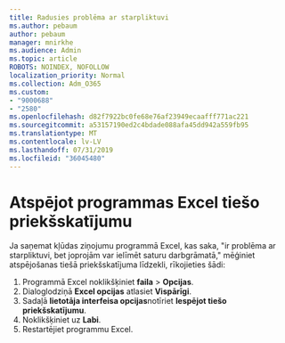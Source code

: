 ```yaml
---
title: Radusies problēma ar starpliktuvi
ms.author: pebaum
author: pebaum
manager: mnirkhe
ms.audience: Admin
ms.topic: article
ROBOTS: NOINDEX, NOFOLLOW
localization_priority: Normal
ms.collection: Adm_O365
ms.custom:
- "9000688"
- "2580"
ms.openlocfilehash: d82f7922bc0fe68e76af23949ecaafff771ac221
ms.sourcegitcommit: a53157190ed2c4bdade088afa45dd942a559fb95
ms.translationtype: MT
ms.contentlocale: lv-LV
ms.lasthandoff: 07/31/2019
ms.locfileid: "36045480"
---
```

# <a name="disable-excel-live-preview"></a>Atspējot programmas Excel tiešo priekšskatījumu

Ja saņemat kļūdas ziņojumu programmā Excel, kas saka, "ir problēma ar starpliktuvi, bet joprojām var ielīmēt saturu darbgrāmatā," mēģiniet atspējošanas tiešā priekšskatījuma līdzekli, rīkojieties šādi:

1. Programmā Excel noklikšķiniet **faila** > **Opcijas**.
3. Dialoglodziņā **Excel opcijas** atlasiet **Vispārīgi**.
4. Sadaļā **lietotāja interfeisa opcijas**notīriet **Iespējot tiešo priekšskatījumu**.
5. Noklikšķiniet uz **Labi**.
6. Restartējiet programmu Excel.